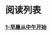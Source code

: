 # 阅读列表

### [1-早晨从中午开始](./1-100/1-%E6%97%A9%E6%99%A8%E4%BB%8E%E4%B8%AD%E5%8D%88%E5%BC%80%E5%A7%8B.md)